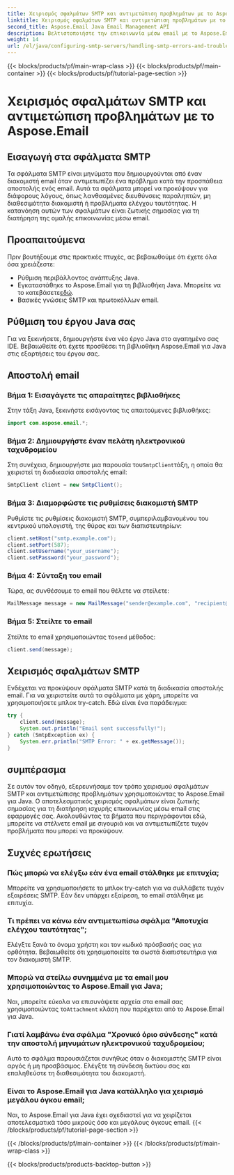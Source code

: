 ```yaml
---
title: Χειρισμός σφαλμάτων SMTP και αντιμετώπιση προβλημάτων με το Aspose.Email
linktitle: Χειρισμός σφαλμάτων SMTP και αντιμετώπιση προβλημάτων με το Aspose.Email
second_title: Aspose.Email Java Email Management API
description: Βελτιστοποιήστε την επικοινωνία μέσω email με το Aspose.Email για Java. Μάθετε να χειρίζεστε τα σφάλματα SMTP και να αντιμετωπίζετε αποτελεσματικά τα προβλήματα.
weight: 14
url: /el/java/configuring-smtp-servers/handling-smtp-errors-and-troubleshooting/
---
```


{{< blocks/products/pf/main-wrap-class >}}
{{< blocks/products/pf/main-container >}}
{{< blocks/products/pf/tutorial-page-section >}}

# Χειρισμός σφαλμάτων SMTP και αντιμετώπιση προβλημάτων με το Aspose.Email


## Εισαγωγή στα σφάλματα SMTP

Τα σφάλματα SMTP είναι μηνύματα που δημιουργούνται από έναν διακομιστή email όταν αντιμετωπίζει ένα πρόβλημα κατά την προσπάθεια αποστολής ενός email. Αυτά τα σφάλματα μπορεί να προκύψουν για διάφορους λόγους, όπως λανθασμένες διευθύνσεις παραληπτών, μη διαθεσιμότητα διακομιστή ή προβλήματα ελέγχου ταυτότητας. Η κατανόηση αυτών των σφαλμάτων είναι ζωτικής σημασίας για τη διατήρηση της ομαλής επικοινωνίας μέσω email.

## Προαπαιτούμενα

Πριν βουτήξουμε στις πρακτικές πτυχές, ας βεβαιωθούμε ότι έχετε όλα όσα χρειάζεστε:

- Ρύθμιση περιβάλλοντος ανάπτυξης Java.
-  Εγκαταστάθηκε το Aspose.Email για τη βιβλιοθήκη Java. Μπορείτε να το κατεβάσετε[εδώ](https://releases.aspose.com/email/java/).
- Βασικές γνώσεις SMTP και πρωτοκόλλων email.

## Ρύθμιση του έργου Java σας

Για να ξεκινήσετε, δημιουργήστε ένα νέο έργο Java στο αγαπημένο σας IDE. Βεβαιωθείτε ότι έχετε προσθέσει τη βιβλιοθήκη Aspose.Email για Java στις εξαρτήσεις του έργου σας.

## Αποστολή email

### Βήμα 1: Εισαγάγετε τις απαραίτητες βιβλιοθήκες

Στην τάξη Java, ξεκινήστε εισάγοντας τις απαιτούμενες βιβλιοθήκες:

```java
import com.aspose.email.*;
```

### Βήμα 2: Δημιουργήστε έναν πελάτη ηλεκτρονικού ταχυδρομείου

 Στη συνέχεια, δημιουργήστε μια παρουσία του`SmtpClient`τάξη, η οποία θα χειριστεί τη διαδικασία αποστολής email:

```java
SmtpClient client = new SmtpClient();
```

### Βήμα 3: Διαμορφώστε τις ρυθμίσεις διακομιστή SMTP

Ρυθμίστε τις ρυθμίσεις διακομιστή SMTP, συμπεριλαμβανομένου του κεντρικού υπολογιστή, της θύρας και των διαπιστευτηρίων:

```java
client.setHost("smtp.example.com");
client.setPort(587);
client.setUsername("your_username");
client.setPassword("your_password");
```

### Βήμα 4: Σύνταξη του email

Τώρα, ας συνθέσουμε το email που θέλετε να στείλετε:

```java
MailMessage message = new MailMessage("sender@example.com", "recipient@example.com", "Subject", "Body of the email.");
```

### Βήμα 5: Στείλτε το email

 Στείλτε το email χρησιμοποιώντας το`send` μέθοδος:

```java
client.send(message);
```

## Χειρισμός σφαλμάτων SMTP

Ενδέχεται να προκύψουν σφάλματα SMTP κατά τη διαδικασία αποστολής email. Για να χειριστείτε αυτά τα σφάλματα με χάρη, μπορείτε να χρησιμοποιήσετε μπλοκ try-catch. Εδώ είναι ένα παράδειγμα:

```java
try {
    client.send(message);
    System.out.println("Email sent successfully!");
} catch (SmtpException ex) {
    System.err.println("SMTP Error: " + ex.getMessage());
}
```

## συμπέρασμα

Σε αυτόν τον οδηγό, εξερευνήσαμε τον τρόπο χειρισμού σφαλμάτων SMTP και αντιμετώπισης προβλημάτων χρησιμοποιώντας το Aspose.Email για Java. Ο αποτελεσματικός χειρισμός σφαλμάτων είναι ζωτικής σημασίας για τη διατήρηση ισχυρής επικοινωνίας μέσω email στις εφαρμογές σας. Ακολουθώντας τα βήματα που περιγράφονται εδώ, μπορείτε να στέλνετε email με σιγουριά και να αντιμετωπίζετε τυχόν προβλήματα που μπορεί να προκύψουν.

## Συχνές ερωτήσεις

### Πώς μπορώ να ελέγξω εάν ένα email στάλθηκε με επιτυχία;

Μπορείτε να χρησιμοποιήσετε το μπλοκ try-catch για να συλλάβετε τυχόν εξαιρέσεις SMTP. Εάν δεν υπάρχει εξαίρεση, το email στάλθηκε με επιτυχία.

### Τι πρέπει να κάνω εάν αντιμετωπίσω σφάλμα "Αποτυχία ελέγχου ταυτότητας";

Ελέγξτε ξανά το όνομα χρήστη και τον κωδικό πρόσβασής σας για ορθότητα. Βεβαιωθείτε ότι χρησιμοποιείτε τα σωστά διαπιστευτήρια για τον διακομιστή SMTP.

### Μπορώ να στείλω συνημμένα με τα email μου χρησιμοποιώντας το Aspose.Email για Java;

 Ναι, μπορείτε εύκολα να επισυνάψετε αρχεία στα email σας χρησιμοποιώντας το`Attachment` κλάση που παρέχεται από το Aspose.Email για Java.

### Γιατί λαμβάνω ένα σφάλμα "Χρονικό όριο σύνδεσης" κατά την αποστολή μηνυμάτων ηλεκτρονικού ταχυδρομείου;

Αυτό το σφάλμα παρουσιάζεται συνήθως όταν ο διακομιστής SMTP είναι αργός ή μη προσβάσιμος. Ελέγξτε τη σύνδεση δικτύου σας και επαληθεύστε τη διαθεσιμότητα του διακομιστή.

### Είναι το Aspose.Email για Java κατάλληλο για χειρισμό μεγάλου όγκου email;

Ναι, το Aspose.Email για Java έχει σχεδιαστεί για να χειρίζεται αποτελεσματικά τόσο μικρούς όσο και μεγάλους όγκους email.
{{< /blocks/products/pf/tutorial-page-section >}}

{{< /blocks/products/pf/main-container >}}
{{< /blocks/products/pf/main-wrap-class >}}

{{< blocks/products/products-backtop-button >}}
